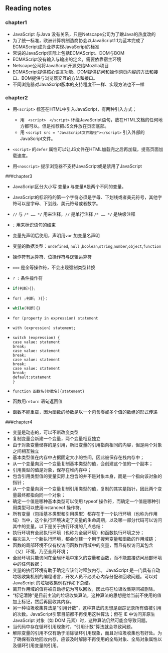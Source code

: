 ## Reading notes

### chapter1

- JavaScript 与Java 没有关系，只是Netscape公司为了蹭Java的热度改的
- 为了统一标准，欧洲计算机制造商协会以JavaScript1.1为蓝本完成了ECMAScript成为业界实现JavaScript的标准
- 常说的JavaScript实际上包括ECMAScript、DOM与BOM
- ECMAScript没有输入与输出的定义，需要依靠宿主环境
- Netscape公司将JavaScript开源交给Mozilla项目
- ECMAScript提供核心语言功能、DOM提供访问和操作网页内容的方法和接口、BOM提供与浏览器交互的方法和接口。
- 不同浏览器对JavaScript版本的支持程度不一样、实现方法也不一样

### chapter2

- 用`<script>` 标签在HTML中引入JavaScript，有两种引入方式；
  - 用 ` <script>` ` </script>` 环绕JavaScript语句，放在HTML文档的任何地方都可以。但是推荐把JS文件放在页面底部。
  - 用 `<script src = "JavaScript文件路径"></script>`  引入外部的JavaScript文件。


- `<script>` 的`defer` 属性可以让JS文件在HTML加载完之后再加载，提高页面加载速度。

- 用`<noscript>` 提示浏览器不支持JavaScript或是禁用了JavaScript

###chapter3

- JavaScript区分大小写 变量a 与变量A是两个不同的变量。

- JavaScript的标识符的第一个字符必须是字母、下划线或者美元符号，其他字符可以是字母、下划线、美元符号或者数字。

- `//` 与 `/* …… */`  用来注释，`//` 是单行注释 `/* …… */` 是块级注释

- `;` 用来标识语句的结束

- 变量先声明后使用，声明用`var` 加变量名声明

- 变量的数据类型：`undefined`, `null` ,`boolean`,`string`,`number`,`object`,`function`

- 操作符有运算符、位操作符与逻辑运算符

- `===` 是全等操作符，不会出现强制类型转换

- `? :` 条件操作符

- ```javascript
  if(判断){};
  ```

- ```
  for( ;判断; ){}；
  ```

- ```JavaScript
  while(判断){}
  ```

- ```
  for (property in expression) statement
  ```

- ```
  with (expression) statement;
  ```

- ```
  switch (expression) {
  case value: statement
  break;
  case value: statement
  break;
  case value: statement
  break;
  case value: statement
  break;
  default:statement
  }
  ```

- ```
  function 函数名(参数名){statement}
  ```

- 函数用`return` 语句返回值

- 函数不能重载，因为函数的参数是以一个包含零或多个值的数组的形式传递

###chapter4

- 变量是动态的，可以不断改变类型
- 复制变量会新建一个变量，两个变量相互独立
- 由于对象变量储存的是引用，新旧变量的引用指向相同的内容，但是两个对象之间相互独立
- 基本类型值在内存中占据固定大小的空间，因此被保存在栈内存中；
- 从一个变量向另一个变量复制基本类型的值，会创建这个值的一个副本；
- 引用类型的值是对象，保存在堆内存中；
- 包含引用类型值的变量实际上包含的并不是对象本身，而是一个指向该对象的指针；
- 从一个变量向另一个变量复制引用类型的值，复制的其实是指针，因此两个变量最终都指向同一个对象；
- 确定一个值是哪种基本类型可以使用 typeof 操作符，而确定一个值是哪种引用类型可以使用instanceof 操作符。
- 所有变量（包括基本类型和引用类型）都存在于一个执行环境（也称为作用域）当中，这个执行环境决定了变量的生命周期，以及哪一部分代码可以访问其中的变量。以下是关于执行环境的几点总结：
- 执行环境有全局执行环境（也称为全局环境）和函数执行环境之分；
- 每次进入一个新执行环境，都会创建一个用于搜索变量和函数的作用域链；
- 函数的局部环境不仅有权访问函数作用域中的变量，而且有权访问其包含（父）环境，乃至全局环境；
- 全局环境只能访问在全局环境中定义的变量和函数，而不能直接访问局部环境中的任何数据；
- 变量的执行环境有助于确定应该何时释放内存。
  JavaScript 是一门具有自动垃圾收集机制的编程语言，开发人员不必关心内存分配和回收问题。可以对 JavaScript 的垃圾收集例程作如下总结。
- 离开作用域的值将被自动标记为可以回收，因此将在垃圾收集期间被删除。
- “标记清除”是目前主流的垃圾收集算法，这种算法的思想是给当前不使用的值加上标记，然后再回收其内存。
- 另一种垃圾收集算法是“引用计数”，这种算法的思想是跟踪记录所有值被引用的次数。JavaScript引擎目前都不再使用这种算法；但在 IE 中访问非原生 JavaScript 对象（如 DOM 元素）时，这种算法仍然可能会导致问题。
- 当代码中存在循环引用现象时，“引用计数”算法就会导致问题。
- 解除变量的引用不仅有助于消除循环引用现象，而且对垃圾收集也有好处。为了确保有效地回收内存，应该及时解除不再使用的全局对象、全局对象属性以及循环引用变量的引用。 